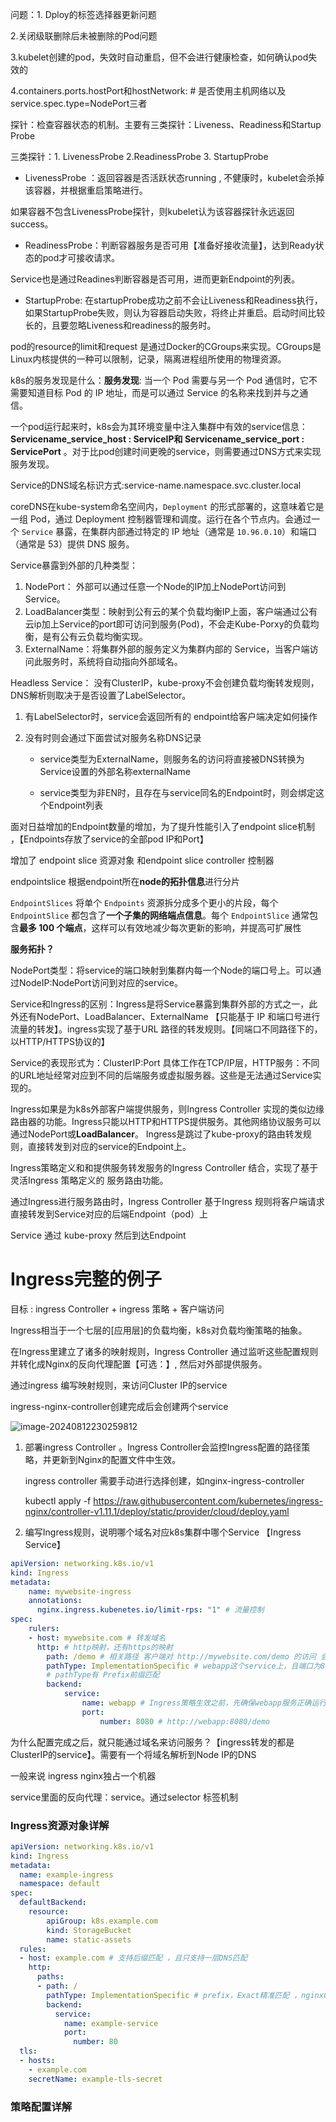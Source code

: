问题：1. Dploy的标签选择器更新问题

2.关闭级联删除后未被删除的Pod问题

3.kubelet创建的pod，失效时自动重启，但不会进行健康检查，如何确认pod失效的

4.containers.ports.hostPort和hostNetwork: # 是否使用主机网络以及service.spec.type=NodePort三者

探针：检查容器状态的机制。主要有三类探针：Liveness、Readiness和Startup Probe

三类探针：1. LivenessProbe 2.ReadinessProbe 3. StartupProbe 

* LivenessProbe ：返回容器是否活跃状态running , 不健康时，kubelet会杀掉该容器，并根据重启策略进行。

如果容器不包含LivenessProbe探针，则kubelet认为该容器探针永远返回success。

* ReadinessProbe：判断容器服务是否可用【准备好接收流量】，达到Ready状态的pod才可接收请求。

Service也是通过Readines判断容器是否可用，进而更新Endpoint的列表。

* StartupProbe: 在startupProbe成功之前不会让Liveness和Readiness执行，如果StartupProbe失败，则认为容器启动失败，将终止并重启。启动时间比较长的，且要忽略Liveness和readiness的服务时。

pod的resource的limit和request 是通过Docker的CGroups来实现。CGroups是Linux内核提供的一种可以限制，记录，隔离进程组所使用的物理资源。

k8s的服务发现是什么：**服务发现**: 当一个 Pod 需要与另一个 Pod 通信时，它不需要知道目标 Pod 的 IP 地址，而是可以通过 Service 的名称来找到并与之通信。

一个pod运行起来时，k8s会为其环境变量中注入集群中有效的service信息：**Servicename_service_host : ServiceIP和 Servicename_service_port : ServicePort** 。对于比pod创建时间更晚的service，则需要通过DNS方式来实现服务发现。

Service的DNS域名标识方式:service-name.namespace.svc.cluster.local

coreDNS在kube-system命名空间内，`Deployment` 的形式部署的，这意味着它是一组 Pod，通过 Deployment 控制器管理和调度。运行在各个节点内。会通过一个 `Service` 暴露，在集群内部通过特定的 IP 地址（通常是 `10.96.0.10`）和端口（通常是 53）提供 DNS 服务。

Service暴露到外部的几种类型：

1. NodePort： 外部可以通过任意一个Node的IP加上NodePort访问到Service。
2. LoadBalancer类型：映射到公有云的某个负载均衡IP上面，客户端通过公有云ip加上Service的port即可访问到服务(Pod)，不会走Kube-Porxy的负载均衡，是有公有云负载均衡实现。
3. ExternalName：将集群外部的服务定义为集群内部的 Service，当客户端访问此服务时，系统将自动指向外部域名。



Headless Service： 没有ClusterIP，kube-proxy不会创建负载均衡转发规则，DNS解析则取决于是否设置了LabelSelector。

1. 有LabelSelector时，service会返回所有的 endpoint给客户端决定如何操作

2. 没有时则会通过下面尝试对服务名称DNS记录

   * service类型为ExternalName，则服务名的访问将直接被DNS转换为Service设置的外部名称externalName

   * service类型为非EN时，且存在与service同名的Endpoint时，则会绑定这个Endpoint列表



面对日益增加的Endpoint数量的增加，为了提升性能引入了endpoint slice机制 ，【Endpoints存放了service的全部pod IP和Port】

增加了 endpoint slice 资源对象 和endpoint slice controller 控制器

endpointslice 根据endpoint所在**node的拓扑信息**进行分片

`EndpointSlices` 将单个 `Endpoints` 资源拆分成多个更小的片段，每个 `EndpointSlice` 都包含了**一个子集的网络端点信息**。每个 `EndpointSlice` 通常包含**最多 100 个端点**，这样可以有效地减少每次更新的影响，并提高可扩展性

**服务拓扑？**



NodePort类型：将service的端口映射到集群内每一个Node的端口号上。可以通过NodeIP:NodePort访问到对应的service。

Service和Ingress的区别：Ingress是将Service暴露到集群外部的方式之一，此外还有NodePort、LoadBalancer、ExternalName 【只能基于 IP 和端口号进行流量的转发】。ingress实现了基于URL 路径的转发规则。【同端口不同路径下的，以HTTP/HTTPS协议的】

Service的表现形式为：ClusterIP:Port 具体工作在TCP/IP层，HTTP服务：不同的URL地址经常对应到不同的后端服务或虚拟服务器。这些是无法通过Service实现的。

Ingress如果是为k8s外部客户端提供服务，则Ingress Controller 实现的类似边缘路由器的功能。Ingress只能以HTTP和HTTPS提供服务。其他网络协议服务可以通过NodePort或**LoadBalancer**。 Ingress是跳过了kube-proxy的路由转发规则，直接转发到对应的service的Endpoint上。

Ingress策略定义和和提供服务转发服务的Ingress Controller 结合，实现了基于灵活Ingress 策略定义的 服务路由功能。

通过Ingress进行服务路由时，Ingress Controller 基于Ingress 规则将客户端请求 直接转发到Service对应的后端Endpoint（pod）上

Service 通过 kube-proxy 然后到达Endpoint

# Ingress完整的例子

目标 : ingress Controller + ingress 策略 + 客户端访问

Ingress相当于一个七层的[应用层]的负载均衡，k8s对负载均衡策略的抽象。

在Ingress里建立了诸多的映射规则，Ingress Controller 通过监听这些配置规则并转化成Nginx的反向代理配置【可选：】, 然后对外部提供服务。

通过ingress 编写映射规则，来访问Cluster IP的service

ingress-nginx-controller创建完成后会创建两个service

![image-20240812230259812](C:\Users\王翔宇\AppData\Roaming\Typora\typora-user-images\image-20240812230259812.png)

1. 部署ingress Controller 。Ingress Controller会监控Ingress配置的路径策略，并更新到Nginx的配置文件中生效。

   ingress controller 需要手动进行选择创建，如nginx-ingress-controller

   kubectl apply -f https://raw.githubusercontent.com/kubernetes/ingress-nginx/controller-v1.11.1/deploy/static/provider/cloud/deploy.yaml

2. 编写Ingress规则，说明哪个域名对应k8s集群中哪个Service 【Ingress Service】

```yaml
apiVersion: networking.k8s.io/v1
kind: Ingress 
metadata:
	name: mywebsite-ingress
	annotations:
      nginx.ingress.kubenetes.io/limit-rps: "1" # 流量控制
spec:
	rulers:
	- host: mywebsite.com # 转发域名
	  http: # http映射，还有https的映射
	  	path: /demo # 相关路径 客户端对 http://mywebsite.com/demo 的访问 会被转发到
	  	pathType: ImplementationSpecific # webapp这个service上，且端口为8080 提供的web服务路径为 /demo
	  	# pathType有 Prefix前缀匹配
	  	backend:
	  		service:
	  			name: webapp # Ingress策略生效之前，先确保webapp服务正确运行。
	  			port:
	  				number: 8080 # http://webapp:8080/demo
```



为什么配置完成之后，就只能通过域名来访问服务？【ingress转发的都是ClusterIP的service】。需要有一个将域名解析到Node IP的DNS

一般来说 ingress nginx独占一个机器

service里面的反向代理：service。通过selector 标签机制

### Ingress资源对象详解

```yaml
apiVersion: networking.k8s.io/v1
kind: Ingress
metadata:
  name: example-ingress
  namespace: default
spec:
  defaultBackend:
  	resource:
  		apiGroup: k8s.example.com
  		kind: StorageBucket
  		name: static-assets
  rules:
  - host: example.com # 支持后缀匹配 ，且只支持一层DNS匹配
    http:
      paths:
      - path: /
        pathType: ImplementationSpecific # prefix，Exact精准匹配 ，nginxClass控制器提供
        backend:
          service:
            name: example-service
            port:
              number: 80
  tls:
  - hosts:
    - example.com
    secretName: example-tls-secret

```



### 策略配置详解

